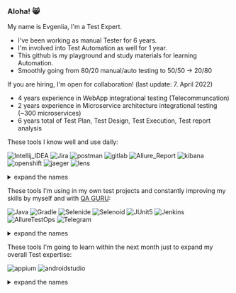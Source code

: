 ### Aloha! 😸
My name is Evgeniia, I'm a Test Expert.

- I've been working as manual Tester for 6 years.
- I'm involved into Test Automation as well for 1 year.
- This github is my playground and study materials for learning Automation.
- Smoothly going from 80/20 manual/auto testing to 50/50 -> 20/80

If you are hiring, I'm open for collaboration! (last update: 7. April 2022)

- 4 years experience in WebApp integrational testing (Telecommuncation)
- 2 years experience in Microservice architecture integrational testing (~300 microservices) 
- 6 years total of Test Plan, Test Design, Test Execution, Test report analysis

These tools I know well and use daily:

![Intellij_IDEA](https://user-images.githubusercontent.com/29123677/162249703-f5ffdb02-a803-4cf1-93b9-036169ea7ff2.png)
![Jira](https://user-images.githubusercontent.com/29123677/162252226-e95d8737-6533-4ad5-ab20-d4b121c596b2.png)
![postman](https://user-images.githubusercontent.com/29123677/162278352-25b85cb7-c406-4a79-bd9c-5c5c8d8cdee5.png)
![gitlab](https://user-images.githubusercontent.com/29123677/162280042-a1fcc3d2-2557-4bf8-a26a-18575d1283a1.png)
![Allure_Report](https://user-images.githubusercontent.com/29123677/162280655-d695e979-be03-48d5-9e07-fb28452438c1.png)
![kibana](https://user-images.githubusercontent.com/29123677/162278117-f6ea7f0a-bfd9-4d48-aa76-8ac5209e3be1.png)
![openshift](https://user-images.githubusercontent.com/29123677/162279113-522ff1dd-232d-43ef-8a5b-482bd2a6c2d5.png)
![jaeger](https://user-images.githubusercontent.com/29123677/162278826-74abd6f2-4374-400e-80b1-0954827a18bf.png)
![lens](https://user-images.githubusercontent.com/29123677/162277817-7b9746de-324b-4b05-a24e-5352edf9358e.png)

<details><summary>expand the names</summary>
<p>
 ◾ Intellij IDEA ◾ 
Jira ◾ 
Postman ◾ 
GitLab ◾ 
Allure Report ◾ 
Kibana ◾ 
OpenShift ◾ 
Jaeger ◾ 
Lens Logs  ◾ 
</p>
</details>

These tools I'm using in my own test projects and constantly improving my skills by myself and with <a href=https://qa.guru/
class=Link.com>QA GURU</a>:

![Java](https://user-images.githubusercontent.com/29123677/162249695-96c7e541-b3c5-41bb-8d80-7dc8c135e38c.png)
![Gradle](https://user-images.githubusercontent.com/29123677/162249701-9158a2b8-1b7e-4061-ae81-7f8b2d0953d1.png)
![Selenide](https://user-images.githubusercontent.com/29123677/162249705-75fa35ed-fa6f-4096-b71a-03af0a5f6419.png)
![Selenoid](https://user-images.githubusercontent.com/29123677/162249707-09c47e02-b119-4d29-9470-ae057f015d10.png)
![JUnit5](https://user-images.githubusercontent.com/29123677/162249710-e58645f4-4619-475b-8d0b-fdd27995d361.png)
![Jenkins](https://user-images.githubusercontent.com/29123677/162249712-06c497e1-638e-4624-a78d-3feb1ae54dfd.png)
![AllureTestOps](https://user-images.githubusercontent.com/29123677/162249714-8110227f-f4a8-41ee-b849-23df3b4ddc3a.png)
![Telegram](https://user-images.githubusercontent.com/29123677/162249715-1ceb1df6-15f5-429a-84f2-243a6482b67a.png)
<details><summary>expand the names</summary>
<p>
 ◾ Java ◾ 
Gradle ◾ 
Selenide ◾ 
Selenoid ◾ 
JUnit5 ◾ 
Jenkins ◾ 
Allure TestOps ◾ 
Telegram notifications ◾ 
</p>
</details>

These tools I'm going to learn within the next month just to expand my overall Test expertise:

![appium](https://user-images.githubusercontent.com/29123677/162253468-22b4a948-26b6-4564-b854-2179d2dab7be.png)
![androidstudio](https://user-images.githubusercontent.com/29123677/162253866-5fb68ccd-ac2f-4bb2-a286-561066ed7a41.png)
<details><summary>expand the names</summary>
<p>
 ◾ Appium ◾ 
Android Studio ◾ 
</p>
</details>
